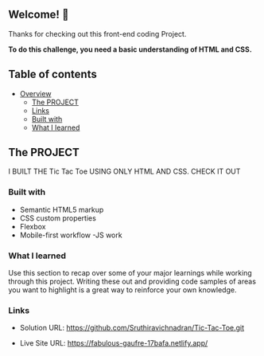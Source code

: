 ## Welcome! 👋

Thanks for checking out this front-end coding Project.

**To do this challenge, you need a basic understanding of HTML and CSS.**

## Table of contents

- [Overview](#overview)
  - [The PROJECT](#the-challenge)
  - [Links](#links)
  - [Built with](#built-with)
  - [What I learned](#what-i-learned)

## The PROJECT 
  I BUILT THE Tic Tac Toe USING ONLY HTML AND CSS.
  CHECK IT OUT 

### Built with

- Semantic HTML5 markup
- CSS custom properties
- Flexbox
- Mobile-first workflow
-JS work

### What I learned

Use this section to recap over some of your major learnings while working through this project. Writing these out and providing code samples of areas you want to highlight is a great way to reinforce your own knowledge.

### Links

- Solution URL: https://github.com/Sruthiravichnadran/Tic-Tac-Toe.git

- Live Site URL: https://fabulous-gaufre-17bafa.netlify.app/
